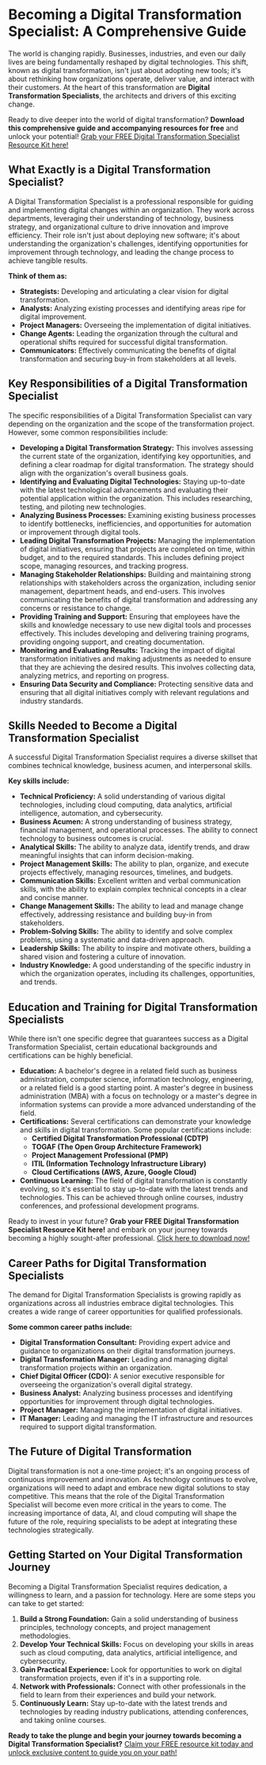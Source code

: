 # Becoming a Digital Transformation Specialist: A Comprehensive Guide

The world is changing rapidly. Businesses, industries, and even our daily lives are being fundamentally reshaped by digital technologies.  This shift, known as digital transformation, isn't just about adopting new tools; it's about rethinking how organizations operate, deliver value, and interact with their customers.  At the heart of this transformation are **Digital Transformation Specialists**, the architects and drivers of this exciting change.

Ready to dive deeper into the world of digital transformation?  **Download this comprehensive guide and accompanying resources for free** and unlock your potential! [Grab your FREE Digital Transformation Specialist Resource Kit here!](https://udemywork.com/digital-transformation-specialist)

## What Exactly is a Digital Transformation Specialist?

A Digital Transformation Specialist is a professional responsible for guiding and implementing digital changes within an organization.  They work across departments, leveraging their understanding of technology, business strategy, and organizational culture to drive innovation and improve efficiency.  Their role isn't just about deploying new software; it's about understanding the organization's challenges, identifying opportunities for improvement through technology, and leading the change process to achieve tangible results.

**Think of them as:**

*   **Strategists:**  Developing and articulating a clear vision for digital transformation.
*   **Analysts:**  Analyzing existing processes and identifying areas ripe for digital improvement.
*   **Project Managers:**  Overseeing the implementation of digital initiatives.
*   **Change Agents:**  Leading the organization through the cultural and operational shifts required for successful digital transformation.
*   **Communicators:**  Effectively communicating the benefits of digital transformation and securing buy-in from stakeholders at all levels.

## Key Responsibilities of a Digital Transformation Specialist

The specific responsibilities of a Digital Transformation Specialist can vary depending on the organization and the scope of the transformation project.  However, some common responsibilities include:

*   **Developing a Digital Transformation Strategy:** This involves assessing the current state of the organization, identifying key opportunities, and defining a clear roadmap for digital transformation. The strategy should align with the organization's overall business goals.
*   **Identifying and Evaluating Digital Technologies:**  Staying up-to-date with the latest technological advancements and evaluating their potential application within the organization.  This includes researching, testing, and piloting new technologies.
*   **Analyzing Business Processes:**  Examining existing business processes to identify bottlenecks, inefficiencies, and opportunities for automation or improvement through digital tools.
*   **Leading Digital Transformation Projects:**  Managing the implementation of digital initiatives, ensuring that projects are completed on time, within budget, and to the required standards. This includes defining project scope, managing resources, and tracking progress.
*   **Managing Stakeholder Relationships:**  Building and maintaining strong relationships with stakeholders across the organization, including senior management, department heads, and end-users.  This involves communicating the benefits of digital transformation and addressing any concerns or resistance to change.
*   **Providing Training and Support:**  Ensuring that employees have the skills and knowledge necessary to use new digital tools and processes effectively.  This includes developing and delivering training programs, providing ongoing support, and creating documentation.
*   **Monitoring and Evaluating Results:**  Tracking the impact of digital transformation initiatives and making adjustments as needed to ensure that they are achieving the desired results.  This involves collecting data, analyzing metrics, and reporting on progress.
*   **Ensuring Data Security and Compliance:** Protecting sensitive data and ensuring that all digital initiatives comply with relevant regulations and industry standards.

## Skills Needed to Become a Digital Transformation Specialist

A successful Digital Transformation Specialist requires a diverse skillset that combines technical knowledge, business acumen, and interpersonal skills.

**Key skills include:**

*   **Technical Proficiency:** A solid understanding of various digital technologies, including cloud computing, data analytics, artificial intelligence, automation, and cybersecurity.
*   **Business Acumen:**  A strong understanding of business strategy, financial management, and operational processes.  The ability to connect technology to business outcomes is crucial.
*   **Analytical Skills:**  The ability to analyze data, identify trends, and draw meaningful insights that can inform decision-making.
*   **Project Management Skills:**  The ability to plan, organize, and execute projects effectively, managing resources, timelines, and budgets.
*   **Communication Skills:**  Excellent written and verbal communication skills, with the ability to explain complex technical concepts in a clear and concise manner.
*   **Change Management Skills:**  The ability to lead and manage change effectively, addressing resistance and building buy-in from stakeholders.
*   **Problem-Solving Skills:**  The ability to identify and solve complex problems, using a systematic and data-driven approach.
*   **Leadership Skills:**  The ability to inspire and motivate others, building a shared vision and fostering a culture of innovation.
*   **Industry Knowledge:** A good understanding of the specific industry in which the organization operates, including its challenges, opportunities, and trends.

## Education and Training for Digital Transformation Specialists

While there isn't one specific degree that guarantees success as a Digital Transformation Specialist, certain educational backgrounds and certifications can be highly beneficial.

*   **Education:**  A bachelor's degree in a related field such as business administration, computer science, information technology, engineering, or a related field is a good starting point. A master's degree in business administration (MBA) with a focus on technology or a master's degree in information systems can provide a more advanced understanding of the field.
*   **Certifications:**  Several certifications can demonstrate your knowledge and skills in digital transformation. Some popular certifications include:
    *   **Certified Digital Transformation Professional (CDTP)**
    *   **TOGAF (The Open Group Architecture Framework)**
    *   **Project Management Professional (PMP)**
    *   **ITIL (Information Technology Infrastructure Library)**
    *   **Cloud Certifications (AWS, Azure, Google Cloud)**
*   **Continuous Learning:**  The field of digital transformation is constantly evolving, so it's essential to stay up-to-date with the latest trends and technologies. This can be achieved through online courses, industry conferences, and professional development programs.

Ready to invest in your future? **Grab your FREE Digital Transformation Specialist Resource Kit here!** and embark on your journey towards becoming a highly sought-after professional. [Click here to download now!](https://udemywork.com/digital-transformation-specialist)

## Career Paths for Digital Transformation Specialists

The demand for Digital Transformation Specialists is growing rapidly as organizations across all industries embrace digital technologies. This creates a wide range of career opportunities for qualified professionals.

**Some common career paths include:**

*   **Digital Transformation Consultant:** Providing expert advice and guidance to organizations on their digital transformation journeys.
*   **Digital Transformation Manager:** Leading and managing digital transformation projects within an organization.
*   **Chief Digital Officer (CDO):**  A senior executive responsible for overseeing the organization's overall digital strategy.
*   **Business Analyst:** Analyzing business processes and identifying opportunities for improvement through digital technologies.
*   **Project Manager:** Managing the implementation of digital initiatives.
*   **IT Manager:** Leading and managing the IT infrastructure and resources required to support digital transformation.

## The Future of Digital Transformation

Digital transformation is not a one-time project; it's an ongoing process of continuous improvement and innovation. As technology continues to evolve, organizations will need to adapt and embrace new digital solutions to stay competitive. This means that the role of the Digital Transformation Specialist will become even more critical in the years to come.  The increasing importance of data, AI, and cloud computing will shape the future of the role, requiring specialists to be adept at integrating these technologies strategically.

## Getting Started on Your Digital Transformation Journey

Becoming a Digital Transformation Specialist requires dedication, a willingness to learn, and a passion for technology. Here are some steps you can take to get started:

1.  **Build a Strong Foundation:**  Gain a solid understanding of business principles, technology concepts, and project management methodologies.
2.  **Develop Your Technical Skills:**  Focus on developing your skills in areas such as cloud computing, data analytics, artificial intelligence, and cybersecurity.
3.  **Gain Practical Experience:**  Look for opportunities to work on digital transformation projects, even if it's in a supporting role.
4.  **Network with Professionals:**  Connect with other professionals in the field to learn from their experiences and build your network.
5.  **Continuously Learn:**  Stay up-to-date with the latest trends and technologies by reading industry publications, attending conferences, and taking online courses.

**Ready to take the plunge and begin your journey towards becoming a Digital Transformation Specialist?**  [Claim your FREE resource kit today and unlock exclusive content to guide you on your path!](https://udemywork.com/digital-transformation-specialist)
